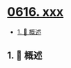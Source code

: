 # [0616. xxx](https://github.com/Tdahuyou/TNotes.leetcode/tree/main/notes/0616.%20xxx)

<!-- region:toc -->

- [1. 📝 概述](#1--概述)

<!-- endregion:toc -->

## 1. 📝 概述
